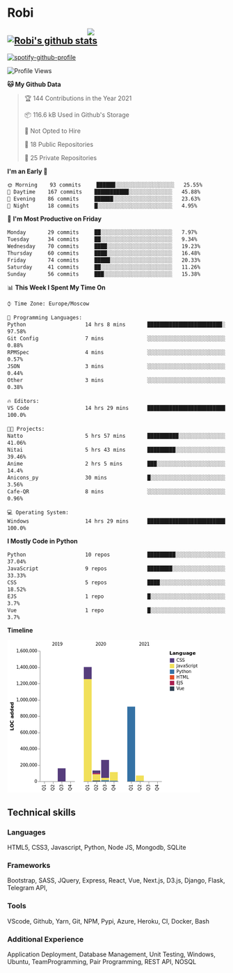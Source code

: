 # Robi

<img align='right' src='https://thumbs.gfycat.com/BleakGorgeousAmoeba-size_restricted.gif' width='320'>

[![Robi's github stats](https://github-readme-stats-lime-theta.vercel.app/api?username=robimez&count_private=true&show_icons=true&theme=dark)](https://github.com/RobiMez/github-readme-stats)
---

[![spotify-github-profile](https://spotify-github-profile.vercel.app/api/view?uid=vy6ne4sn1wcemvxhp0qti58n5&cover_image=true&theme=novatorem)](https://spotify-github-profile.vercel.app/api/view?uid=vy6ne4sn1wcemvxhp0qti58n5&redirect=true)



<!--START_SECTION:waka-->
![Profile Views](http://img.shields.io/badge/Profile%20Views-2-blue)

**🐱 My Github Data** 

> 🏆 144 Contributions in the Year 2021
 > 
> 📦 116.6 kB Used in Github's Storage 
 > 
> 🚫 Not Opted to Hire
 > 
> 📜 18 Public Repositories 
 > 
> 🔑 25 Private Repositories  
 > 
**I'm an Early 🐤** 

```text
🌞 Morning    93 commits     ██████░░░░░░░░░░░░░░░░░░░   25.55% 
🌆 Daytime    167 commits    ███████████░░░░░░░░░░░░░░   45.88% 
🌃 Evening    86 commits     ██████░░░░░░░░░░░░░░░░░░░   23.63% 
🌙 Night      18 commits     █░░░░░░░░░░░░░░░░░░░░░░░░   4.95%

```
📅 **I'm Most Productive on Friday** 

```text
Monday       29 commits     ██░░░░░░░░░░░░░░░░░░░░░░░   7.97% 
Tuesday      34 commits     ██░░░░░░░░░░░░░░░░░░░░░░░   9.34% 
Wednesday    70 commits     ████░░░░░░░░░░░░░░░░░░░░░   19.23% 
Thursday     60 commits     ████░░░░░░░░░░░░░░░░░░░░░   16.48% 
Friday       74 commits     █████░░░░░░░░░░░░░░░░░░░░   20.33% 
Saturday     41 commits     ██░░░░░░░░░░░░░░░░░░░░░░░   11.26% 
Sunday       56 commits     ███░░░░░░░░░░░░░░░░░░░░░░   15.38%

```


📊 **This Week I Spent My Time On** 

```text
⌚︎ Time Zone: Europe/Moscow

💬 Programming Languages: 
Python                   14 hrs 8 mins       ████████████████████████░   97.58% 
Git Config               7 mins              ░░░░░░░░░░░░░░░░░░░░░░░░░   0.88% 
RPMSpec                  4 mins              ░░░░░░░░░░░░░░░░░░░░░░░░░   0.57% 
JSON                     3 mins              ░░░░░░░░░░░░░░░░░░░░░░░░░   0.44% 
Other                    3 mins              ░░░░░░░░░░░░░░░░░░░░░░░░░   0.38%

🔥 Editors: 
VS Code                  14 hrs 29 mins      █████████████████████████   100.0%

🐱‍💻 Projects: 
Natto                    5 hrs 57 mins       ██████████░░░░░░░░░░░░░░░   41.06% 
Nitai                    5 hrs 43 mins       █████████░░░░░░░░░░░░░░░░   39.46% 
Anime                    2 hrs 5 mins        ███░░░░░░░░░░░░░░░░░░░░░░   14.4% 
Anicons_py               30 mins             █░░░░░░░░░░░░░░░░░░░░░░░░   3.56% 
Cafe-QR                  8 mins              ░░░░░░░░░░░░░░░░░░░░░░░░░   0.96%

💻 Operating System: 
Windows                  14 hrs 29 mins      █████████████████████████   100.0%

```

**I Mostly Code in Python** 

```text
Python                   10 repos            █████████░░░░░░░░░░░░░░░░   37.04% 
JavaScript               9 repos             ████████░░░░░░░░░░░░░░░░░   33.33% 
CSS                      5 repos             ████░░░░░░░░░░░░░░░░░░░░░   18.52% 
EJS                      1 repo              █░░░░░░░░░░░░░░░░░░░░░░░░   3.7% 
Vue                      1 repo              █░░░░░░░░░░░░░░░░░░░░░░░░   3.7%

```


**Timeline**

![Chart not found](https://raw.githubusercontent.com/RobiMez/RobiMez/master/charts/bar_graph.png) 


<!--END_SECTION:waka-->

## Technical skills

### Languages

HTML5, CSS3, Javascript, Python, Node JS, Mongodb, SQLite

### Frameworks

Bootstrap, SASS, JQuery, Express, React, Vue, Next.js,
D3.js, Django, Flask, Telegram API,

### Tools

VScode, Github, Yarn, Git, NPM, Pypi, Azure, Heroku, CI, Docker, Bash

### Additional Experience

Application Deployment, Database Management, Unit Testing, Windows, Ubuntu, TeamProgramming, Pair Programming, REST API, NOSQL
